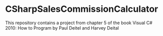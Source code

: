 CSharpSalesCommissionCalculator
===============================

This repository contains a project from chapter 5 of the book Visual C# 2010: How to Program by Paul Deitel and Harvey Deital

